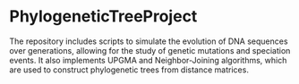 # PhylogeneticTreeProject
The repository includes scripts to simulate the evolution of DNA sequences over generations, allowing for the study of genetic mutations and speciation events. It also implements UPGMA and Neighbor-Joining algorithms, which are used to construct phylogenetic trees from distance matrices.
